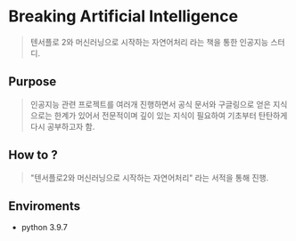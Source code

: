 # Breaking Artificial Intelligence
> 텐서플로 2와 머신러닝으로 시작하는 자연어처리 라는 책을 통한 인공지능 스터디.

## Purpose
> 인공지능 관련 프로젝트를 여러개 진행하면서 공식 문서와 구글링으로 얻은 지식으로는 한계가 있어서 전문적이며 깊이 있는 지식이 필요하여 기초부터 탄탄하게 다시 공부하고자 함.

## How to ?
> "텐서플로2와 머신러닝으로 시작하는 자연어처리" 라는 서적을 통해 진행.

## Enviroments
- python 3.9.7